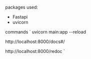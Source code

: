 packages used:
- Fastapi
- uvicorn

commands
`
uvicorn main:app --reload

http://localhost:8000/docs#/

http://localhost:8000/redoc
`